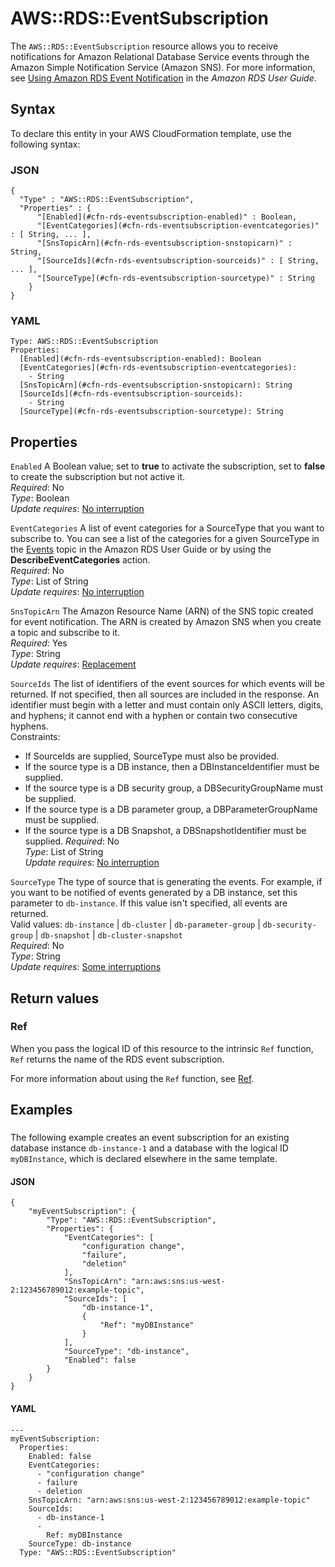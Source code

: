 # AWS::RDS::EventSubscription<a name="aws-resource-rds-eventsubscription"></a>

The `AWS::RDS::EventSubscription` resource allows you to receive notifications for Amazon Relational Database Service events through the Amazon Simple Notification Service \(Amazon SNS\)\. For more information, see [Using Amazon RDS Event Notification](https://docs.aws.amazon.com/AmazonRDS/latest/UserGuide/USER_Events.html) in the *Amazon RDS User Guide*\. 

## Syntax<a name="aws-resource-rds-eventsubscription-syntax"></a>

To declare this entity in your AWS CloudFormation template, use the following syntax:

### JSON<a name="aws-resource-rds-eventsubscription-syntax.json"></a>

```
{
  "Type" : "AWS::RDS::EventSubscription",
  "Properties" : {
      "[Enabled](#cfn-rds-eventsubscription-enabled)" : Boolean,
      "[EventCategories](#cfn-rds-eventsubscription-eventcategories)" : [ String, ... ],
      "[SnsTopicArn](#cfn-rds-eventsubscription-snstopicarn)" : String,
      "[SourceIds](#cfn-rds-eventsubscription-sourceids)" : [ String, ... ],
      "[SourceType](#cfn-rds-eventsubscription-sourcetype)" : String
    }
}
```

### YAML<a name="aws-resource-rds-eventsubscription-syntax.yaml"></a>

```
Type: AWS::RDS::EventSubscription
Properties: 
  [Enabled](#cfn-rds-eventsubscription-enabled): Boolean
  [EventCategories](#cfn-rds-eventsubscription-eventcategories): 
    - String
  [SnsTopicArn](#cfn-rds-eventsubscription-snstopicarn): String
  [SourceIds](#cfn-rds-eventsubscription-sourceids): 
    - String
  [SourceType](#cfn-rds-eventsubscription-sourcetype): String
```

## Properties<a name="aws-resource-rds-eventsubscription-properties"></a>

`Enabled`  <a name="cfn-rds-eventsubscription-enabled"></a>
 A Boolean value; set to **true** to activate the subscription, set to **false** to create the subscription but not active it\.   
*Required*: No  
*Type*: Boolean  
*Update requires*: [No interruption](https://docs.aws.amazon.com/AWSCloudFormation/latest/UserGuide/using-cfn-updating-stacks-update-behaviors.html#update-no-interrupt)

`EventCategories`  <a name="cfn-rds-eventsubscription-eventcategories"></a>
 A list of event categories for a SourceType that you want to subscribe to\. You can see a list of the categories for a given SourceType in the [Events](https://docs.aws.amazon.com/AmazonRDS/latest/UserGuide/USER_Events.html) topic in the Amazon RDS User Guide or by using the **DescribeEventCategories** action\.   
*Required*: No  
*Type*: List of String  
*Update requires*: [No interruption](https://docs.aws.amazon.com/AWSCloudFormation/latest/UserGuide/using-cfn-updating-stacks-update-behaviors.html#update-no-interrupt)

`SnsTopicArn`  <a name="cfn-rds-eventsubscription-snstopicarn"></a>
The Amazon Resource Name \(ARN\) of the SNS topic created for event notification\. The ARN is created by Amazon SNS when you create a topic and subscribe to it\.  
*Required*: Yes  
*Type*: String  
*Update requires*: [Replacement](https://docs.aws.amazon.com/AWSCloudFormation/latest/UserGuide/using-cfn-updating-stacks-update-behaviors.html#update-replacement)

`SourceIds`  <a name="cfn-rds-eventsubscription-sourceids"></a>
The list of identifiers of the event sources for which events will be returned\. If not specified, then all sources are included in the response\. An identifier must begin with a letter and must contain only ASCII letters, digits, and hyphens; it cannot end with a hyphen or contain two consecutive hyphens\.  
Constraints:  
+ If SourceIds are supplied, SourceType must also be provided\.
+ If the source type is a DB instance, then a DBInstanceIdentifier must be supplied\.
+ If the source type is a DB security group, a DBSecurityGroupName must be supplied\.
+ If the source type is a DB parameter group, a DBParameterGroupName must be supplied\.
+ If the source type is a DB Snapshot, a DBSnapshotIdentifier must be supplied\.
*Required*: No  
*Type*: List of String  
*Update requires*: [No interruption](https://docs.aws.amazon.com/AWSCloudFormation/latest/UserGuide/using-cfn-updating-stacks-update-behaviors.html#update-no-interrupt)

`SourceType`  <a name="cfn-rds-eventsubscription-sourcetype"></a>
The type of source that is generating the events\. For example, if you want to be notified of events generated by a DB instance, set this parameter to `db-instance`\. If this value isn't specified, all events are returned\.  
Valid values: `db-instance` \| `db-cluster` \| `db-parameter-group` \| `db-security-group` \| `db-snapshot` \| `db-cluster-snapshot`   
*Required*: No  
*Type*: String  
*Update requires*: [Some interruptions](https://docs.aws.amazon.com/AWSCloudFormation/latest/UserGuide/using-cfn-updating-stacks-update-behaviors.html#update-some-interrupt)

## Return values<a name="aws-resource-rds-eventsubscription-return-values"></a>

### Ref<a name="aws-resource-rds-eventsubscription-return-values-ref"></a>

 When you pass the logical ID of this resource to the intrinsic `Ref` function, `Ref` returns the name of the RDS event subscription\.

For more information about using the `Ref` function, see [Ref](https://docs.aws.amazon.com/AWSCloudFormation/latest/UserGuide/intrinsic-function-reference-ref.html)\.

## Examples<a name="aws-resource-rds-eventsubscription--examples"></a>

### <a name="aws-resource-rds-eventsubscription--examples--"></a>

The following example creates an event subscription for an existing database instance `db-instance-1` and a database with the logical ID `myDBInstance`, which is declared elsewhere in the same template\. 

#### JSON<a name="aws-resource-rds-eventsubscription--examples----json"></a>

```
{
    "myEventSubscription": {
        "Type": "AWS::RDS::EventSubscription",
        "Properties": {
            "EventCategories": [
                "configuration change",
                "failure",
                "deletion"
            ],
            "SnsTopicArn": "arn:aws:sns:us-west-2:123456789012:example-topic",
            "SourceIds": [
                "db-instance-1",
                {
                    "Ref": "myDBInstance"
                }
            ],
            "SourceType": "db-instance",
            "Enabled": false
        }
    }
}
```

#### YAML<a name="aws-resource-rds-eventsubscription--examples----yaml"></a>

```
--- 
myEventSubscription: 
  Properties: 
    Enabled: false
    EventCategories: 
      - "configuration change"
      - failure
      - deletion
    SnsTopicArn: "arn:aws:sns:us-west-2:123456789012:example-topic"
    SourceIds: 
      - db-instance-1
      - 
        Ref: myDBInstance
    SourceType: db-instance
  Type: "AWS::RDS::EventSubscription"
```